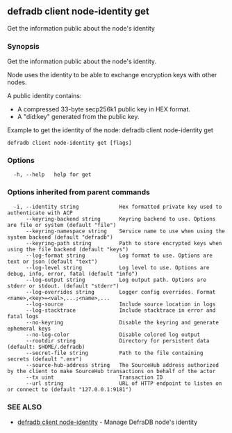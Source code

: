 ## defradb client node-identity get

Get the information public about the node's identity

### Synopsis

Get the information public about the node's identity.

Node uses the identity to be able to exchange encryption keys with other nodes.

A public identity contains:
- A compressed 33-byte secp256k1 public key in HEX format.
- A "did:key" generated from the public key.

Example to get the identity of the node:
  defradb client node-identity get 



```
defradb client node-identity get [flags]
```

### Options

```
  -h, --help   help for get
```

### Options inherited from parent commands

```
  -i, --identity string             Hex formatted private key used to authenticate with ACP
      --keyring-backend string      Keyring backend to use. Options are file or system (default "file")
      --keyring-namespace string    Service name to use when using the system backend (default "defradb")
      --keyring-path string         Path to store encrypted keys when using the file backend (default "keys")
      --log-format string           Log format to use. Options are text or json (default "text")
      --log-level string            Log level to use. Options are debug, info, error, fatal (default "info")
      --log-output string           Log output path. Options are stderr or stdout. (default "stderr")
      --log-overrides string        Logger config overrides. Format <name>,<key>=<val>,...;<name>,...
      --log-source                  Include source location in logs
      --log-stacktrace              Include stacktrace in error and fatal logs
      --no-keyring                  Disable the keyring and generate ephemeral keys
      --no-log-color                Disable colored log output
      --rootdir string              Directory for persistent data (default: $HOME/.defradb)
      --secret-file string          Path to the file containing secrets (default ".env")
      --source-hub-address string   The SourceHub address authorized by the client to make SourceHub transactions on behalf of the actor
      --tx uint                     Transaction ID
      --url string                  URL of HTTP endpoint to listen on or connect to (default "127.0.0.1:9181")
```

### SEE ALSO

* [defradb client node-identity](defradb_client_node-identity.md)	 - Manage DefraDB node's identity

